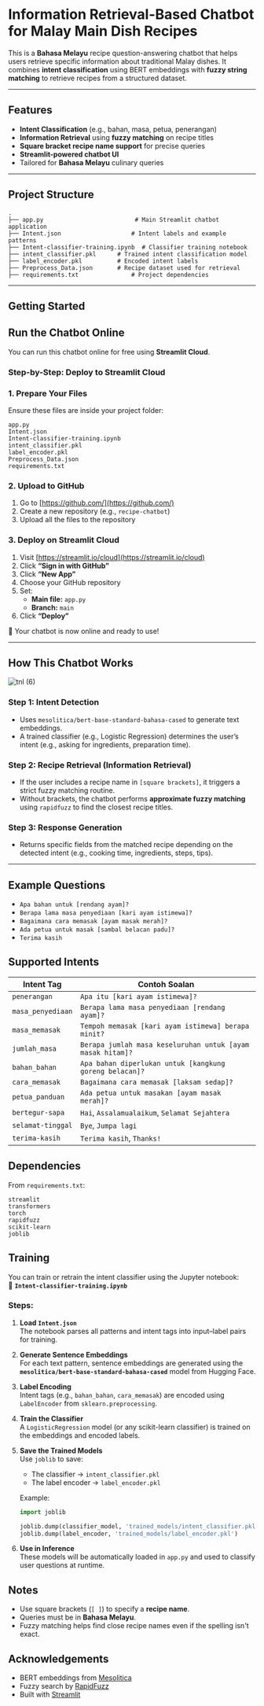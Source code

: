 #  Information Retrieval-Based Chatbot for Malay Main Dish Recipes

This is a **Bahasa Melayu** recipe question-answering chatbot that helps users retrieve specific information about traditional Malay dishes. It combines **intent classification** using BERT embeddings with **fuzzy string matching** to retrieve recipes from a structured dataset.

---

## Features
- **Intent Classification** (e.g., bahan, masa, petua, penerangan)
- **Information Retrieval** using **fuzzy matching** on recipe titles
- **Square bracket recipe name support** for precise queries
- **Streamlit-powered chatbot UI**
- Tailored for **Bahasa Melayu** culinary queries

---

## Project Structure
```
.
├── app.py                          # Main Streamlit chatbot application
├── Intent.json                    # Intent labels and example patterns
├── Intent-classifier-training.ipynb  # Classifier training notebook
├── intent_classifier.pkl      # Trained intent classification model
├── label_encoder.pkl          # Encoded intent labels
├── Preprocess_Data.json       # Recipe dataset used for retrieval
├── requirements.txt               # Project dependencies
```
---

## Getting Started

## Run the Chatbot Online

You can run this chatbot online for free using **Streamlit Cloud**.

### Step-by-Step: Deploy to Streamlit Cloud

### 1. Prepare Your Files

Ensure these files are inside your project folder:

```
app.py
Intent.json
Intent-classifier-training.ipynb
intent_classifier.pkl
label_encoder.pkl
Preprocess_Data.json
requirements.txt
```

### 2. Upload to GitHub

1. Go to [https://github.com/](https://github.com/)
2. Create a new repository (e.g., `recipe-chatbot`)
3. Upload all the files to the repository


### 3. Deploy on Streamlit Cloud

1. Visit [https://streamlit.io/cloud](https://streamlit.io/cloud)
2. Click **“Sign in with GitHub”**
3. Click **“New App”**
4. Choose your GitHub repository
5. Set:
   - **Main file:** `app.py`
   - **Branch:** `main`
6. Click **“Deploy”**

🤩 Your chatbot is now online and ready to use!

---

## How This Chatbot Works
![tnl (6)](https://github.com/user-attachments/assets/c475e5ca-b7f3-4e3e-998c-4b4bb95c3329)

### Step 1: Intent Detection
- Uses `mesolitica/bert-base-standard-bahasa-cased` to generate text embeddings.
- A trained classifier (e.g., Logistic Regression) determines the user’s intent (e.g., asking for ingredients, preparation time).

### Step 2: Recipe Retrieval (Information Retrieval)
- If the user includes a recipe name in `[square brackets]`, it triggers a strict fuzzy matching routine.
- Without brackets, the chatbot performs **approximate fuzzy matching** using `rapidfuzz` to find the closest recipe titles.

### Step 3: Response Generation
- Returns specific fields from the matched recipe depending on the detected intent (e.g., cooking time, ingredients, steps, tips).

---

## Example Questions

- `Apa bahan untuk [rendang ayam]?`
- `Berapa lama masa penyediaan [kari ayam istimewa]?`
- `Bagaimana cara memasak [ayam masak merah]?`
- `Ada petua untuk masak [sambal belacan padu]?`
- `Terima kasih`


## Supported Intents
| Intent Tag         | Contoh Soalan                                               |
|--------------------|-------------------------------------------------------------|
| `penerangan`       | `Apa itu [kari ayam istimewa]?`                            |
| `masa_penyediaan`  | `Berapa lama masa penyediaan [rendang ayam]?`              |
| `masa_memasak`     | `Tempoh memasak [kari ayam istimewa] berapa minit?`        |
| `jumlah_masa`      | `Berapa jumlah masa keseluruhan untuk [ayam masak hitam]?` |
| `bahan_bahan`      | `Apa bahan diperlukan untuk [kangkung goreng belacan]?`    |
| `cara_memasak`     | `Bagaimana cara memasak [laksam sedap]?`                   |
| `petua_panduan`    | `Ada petua untuk masakan [ayam masak merah]?`              |
| `bertegur-sapa`    | `Hai`, `Assalamualaikum`, `Selamat Sejahtera`              |
| `selamat-tinggal`  | `Bye`, `Jumpa lagi`                                        |
| `terima-kasih`     | `Terima kasih`, `Thanks!`                                  |


## Dependencies

From `requirements.txt`:

```
streamlit
transformers
torch
rapidfuzz
scikit-learn
joblib
```

## Training

You can train or retrain the intent classifier using the Jupyter notebook:  
📄 **`Intent-classifier-training.ipynb`**

### Steps:

1. **Load `Intent.json`**  
   The notebook parses all patterns and intent tags into input–label pairs for training.

2. **Generate Sentence Embeddings**  
   For each text pattern, sentence embeddings are generated using the **`mesolitica/bert-base-standard-bahasa-cased`** model from Hugging Face.

3. **Label Encoding**  
   Intent tags (e.g., `bahan_bahan`, `cara_memasak`) are encoded using `LabelEncoder` from `sklearn.preprocessing`.

4. **Train the Classifier**  
   A `LogisticRegression` model (or any scikit-learn classifier) is trained on the embeddings and encoded labels.

5. **Save the Trained Models**  
   Use `joblib` to save:
   - The classifier → `intent_classifier.pkl`
   - The label encoder → `label_encoder.pkl`

   Example:
   ```python
   import joblib

   joblib.dump(classifier_model, 'trained_models/intent_classifier.pkl')
   joblib.dump(label_encoder, 'trained_models/label_encoder.pkl')
   ```

6. **Use in Inference**  
   These models will be automatically loaded in `app.py` and used to classify user questions at runtime.


## Notes

- Use square brackets (`[ ]`) to specify a **recipe name**.
- Queries must be in **Bahasa Melayu**.
- Fuzzy matching helps find close recipe names even if the spelling isn't exact.


## Acknowledgements

- BERT embeddings from [Mesolitica](https://huggingface.co/mesolitica)
- Fuzzy search by [RapidFuzz](https://github.com/maxbachmann/RapidFuzz)
- Built with [Streamlit](https://streamlit.io)  
